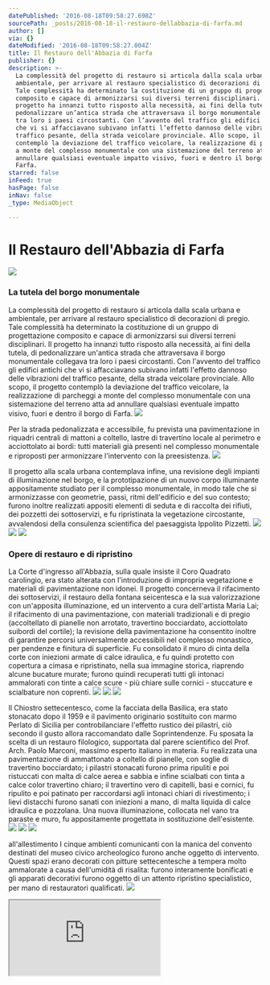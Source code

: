 ```yaml
---
datePublished: '2016-08-18T09:58:27.698Z'
sourcePath: _posts/2016-08-18-il-restauro-dellabbazia-di-farfa.md
author: []
via: {}
dateModified: '2016-08-18T09:58:27.004Z'
title: Il Restauro dell'Abbazia di Farfa
publisher: {}
description: >-
  La complessità del progetto di restauro si articola dalla scala urbana e
  ambientale, per arrivare al restauro specialistico di decorazioni di pregio.
  Tale complessità ha determinato la costituzione di un gruppo di progettazione
  composito e capace di armonizzarsi sui diversi terreni disciplinari. Il
  progetto ha innanzi tutto risposto alla necessità, ai fini della tutela, di
  pedonalizzare un’antica strada che attraversava il borgo monumentale collegava
  tra loro i paesi circostanti. Con l’avvento del traffico gli edifici antichi
  che vi si affacciavano subivano infatti l’effetto dannoso delle vibrazioni del
  traffico pesante, della strada veicolare provinciale. Allo scopo, il progetto
  contemplò la deviazione del traffico veicolare, la realizzazione di parcheggi
  a monte del complesso monumentale con una sistemazione del terreno atta ad
  annullare qualsiasi eventuale impatto visivo, fuori e dentro il borgo di
  Farfa.
starred: false
inFeed: true
hasPage: false
inNav: false
_type: MediaObject

---
```

# Il Restauro dell'Abbazia di Farfa
![](https://the-grid-user-content.s3-us-west-2.amazonaws.com/614cfc97-773b-4954-8c79-2948943589f3.jpg)

### La tutela del borgo monumentale

La complessità del progetto di restauro si articola dalla scala urbana e ambientale, per arrivare al restauro specialistico di decorazioni di pregio. Tale complessità ha determinato la costituzione di un gruppo di progettazione composito e capace di armonizzarsi sui diversi terreni disciplinari. Il progetto ha innanzi tutto risposto alla necessità, ai fini della tutela, di pedonalizzare un'antica strada che attraversava il borgo monumentale collegava tra loro i paesi circostanti. Con l'avvento del traffico gli edifici antichi che vi si affacciavano subivano infatti l'effetto dannoso delle vibrazioni del traffico pesante, della strada veicolare provinciale. Allo scopo, il progetto contemplò la deviazione del traffico veicolare, la realizzazione di parcheggi a monte del complesso monumentale con una sistemazione del terreno atta ad annullare qualsiasi eventuale impatto visivo, fuori e dentro il borgo di Farfa.
![](https://the-grid-user-content.s3-us-west-2.amazonaws.com/a46fae61-28e3-4c68-9d5e-df01a8962bb1.jpg)

Per la strada pedonalizzata e accessibile, fu prevista una pavimentazione in riquadri centrali di mattoni a coltello, lastre di travertino locale al perimetro e acciottolato ai bordi: tutti materiali già presenti nel complesso monumentale e riproposti per armonizzare l'intervento con la preesistenza.
![](https://the-grid-user-content.s3-us-west-2.amazonaws.com/0372732e-8f08-4c84-bd2f-9858a66324ab.jpg)

Il progetto alla scala urbana contemplava infine, una revisione degli impianti di illuminazione nel borgo, e la prototipazione di un nuovo corpo illuminante appositamente studiato per il complesso monumentale, in modo tale che si armonizzasse con geometrie, passi, ritmi dell'edificio e del suo contesto; furono inoltre realizzati appositi elementi di seduta e di raccolta dei rifiuti, dei pozzetti dei sottoservizi, e fu ripristinata la vegetazione circostante, avvalendosi della consulenza scientifica del paesaggista Ippolito Pizzetti.
![](https://s3-us-west-2.amazonaws.com/the-grid-img/p/31220c712166420c2e55c635b078971e2cf98c4d.jpg)
![](https://s3-us-west-2.amazonaws.com/the-grid-img/p/8b17afdc63b022018aeba080f3ee483f61ed946d.jpg)
![](https://the-grid-user-content.s3-us-west-2.amazonaws.com/28bb556d-049e-44bc-9ab9-44d06c64f732.jpg)

### Opere di restauro e di ripristino

La Corte d'ingresso all'Abbazia, sulla quale insiste il Coro Quadrato carolingio, era stato alterata con l'introduzione di impropria vegetazione e materiali di pavimentazione non idonei. Il progetto concerneva il rifacimento dei sottoservizi, il restauro della fontana seicentesca e la sua valorizzazione con un'apposita illuminazione, ed un intervento a cura dell'artista Maria Lai; il rifacimento di una pavimentazione, con materiali tradizionali e di pregio (accoltellato di pianelle non arrotato, travertino bocciardato, acciottolato suibordi del cortile); la revisione della pavimentazione ha consentito inoltre di garantire percorsi universalmente accessibili nel complesso monastico, per pendenze e finitura di superficie. Fu consolidato il muro di cinta della corte con iniezioni armate di calce idraulica, e fu quindi protetto con copertura a cimasa e ripristinato, nella sua immagine storica, riaprendo alcune bucature murate; furono quindi recuperati tutti gli intonaci ammalorati con tinte a calce scure - più chiare sulle cornici - stuccature e scialbature non coprenti.
![](https://the-grid-user-content.s3-us-west-2.amazonaws.com/dae55422-9255-49aa-823a-4505a0d557cf.jpg)
![](https://s3-us-west-2.amazonaws.com/the-grid-img/p/3c3d89caae80f14c6067697a51a51d1989effd72.jpg)
![](https://the-grid-user-content.s3-us-west-2.amazonaws.com/f37ceaa3-faab-4301-8b70-757a07286462.jpg)

Il Chiostro settecentesco, come la facciata della Basilica, era stato stonacato dopo il 1959 e il pavimento originario sostituito con marmo Perlato di Sicilia per controbilanciare l'effetto rustico dei pilastri, ciò secondo il gusto allora raccomandato dalle Soprintendenze. Fu sposata la scelta di un restauro filologico, supportata dal parere scientifico del Prof. Arch. Paolo Marconi, massimo esperto italiano in materia. Fu realizzata una pavimentazione di ammattonato a coltello di pianelle, con soglie di travertino bocciardato; i pilastri stonacati furono prima ripuliti e poi ristuccati con malta di calce aerea e sabbia e infine scialbati con tinta a calce color travertino chiaro; il travertino vero di capitelli, basi e cornici, fu ripulito e poi patinato per raccordarsi agli intonaci chiari di rivestimento; i lievi distacchi furono sanati con iniezioni a mano, di malta liquida di calce idraulica e pozzolana. Una nuova illuminazione, collocata nel vano tra paraste e muro, fu appositamente progettata in sostituzione dell'esistente.
![](https://s3-us-west-2.amazonaws.com/the-grid-img/p/8699f71f66404a57e3d3ba9f98e3a3c7e971cfc2.jpg)
![](https://the-grid-user-content.s3-us-west-2.amazonaws.com/d42d925b-8bdf-46f4-bef7-303d0d158ded.jpg)
![](https://the-grid-user-content.s3-us-west-2.amazonaws.com/09d37ea8-7f14-4953-bd9a-e46d2436bca1.jpg)

all'allestimento I cinque ambienti comunicanti con la manica del convento destinati del museo civico archeologico furono anche oggetto di intervento. Questi spazi erano decorati con pitture settecentesche a tempera molto ammalorate a causa dell'umidità di risalita: furono interamente bonificati e gli apparati decorativi furono oggetto di un attento ripristino specialistico, per mano di restauratori qualificati.
![](https://s3-us-west-2.amazonaws.com/the-grid-img/p/0391867875585a75a6458f7a36f8ced4618753c5.jpg)

<iframe src="https://the-grid.github.io/ed-location/?latitude=20&amp;longitude=-35&amp;zoom=17" style=""></iframe>